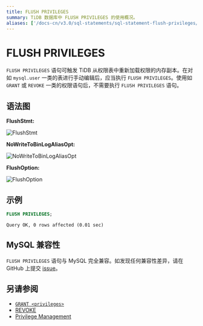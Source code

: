 ```yaml
---
title: FLUSH PRIVILEGES
summary: TiDB 数据库中 FLUSH PRIVILEGES 的使用概况。
aliases: ['/docs-cn/v3.0/sql-statements/sql-statement-flush-privileges/','/docs-cn/v3.0/reference/sql/statements/flush-privileges/']
---
```


# FLUSH PRIVILEGES

`FLUSH PRIVILEGES` 语句可触发 TiDB 从权限表中重新加载权限的内存副本。在对如 `mysql.user` 一类的表进行手动编辑后，应当执行 `FLUSH PRIVILEGES`。使用如 `GRANT` 或 `REVOKE` 一类的权限语句后，不需要执行 `FLUSH PRIVILEGES` 语句。

## 语法图

**FlushStmt:**

![FlushStmt](https://download.pingcap.com/images/docs-cn/sqlgram/FlushStmt.png)

**NoWriteToBinLogAliasOpt:**

![NoWriteToBinLogAliasOpt](https://download.pingcap.com/images/docs-cn/sqlgram/NoWriteToBinLogAliasOpt.png)

**FlushOption:**

![FlushOption](https://download.pingcap.com/images/docs-cn/sqlgram/FlushOption.png)

## 示例


```sql
FLUSH PRIVILEGES;
```

```
Query OK, 0 rows affected (0.01 sec)
```

## MySQL 兼容性

`FLUSH PRIVILEGES` 语句与 MySQL 完全兼容。如发现任何兼容性差异，请在 GitHub 上提交 [issue](https://github.com/pingcap/tidb/issues/new/choose)。

## 另请参阅

* [`GRANT <privileges>`](/sql-statements/sql-statement-grant-privileges.md)
* [REVOKE](/sql-statements/sql-statement-revoke-privileges.md)
* [Privilege Management](/privilege-management.md)
